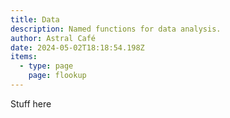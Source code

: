 ```yaml
---
title: Data
description: Named functions for data analysis.
author: Astral Café
date: 2024-05-02T18:18:54.198Z
items:
  - type: page
    page: flookup
---
```

Stuff here
